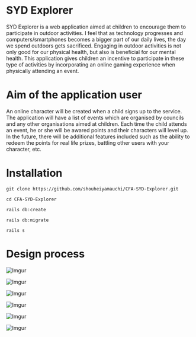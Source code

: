 # SYD Explorer

SYD Explorer is a web application aimed at children to encourage them to participate in outdoor activities. I feel that as technology progresses and computers/smartphones becomes a bigger part of our daily lives, the day we spend outdoors gets sacrificed. Engaging in outdoor activities is not only good for our physical health, but also is beneficial for our mental health. This application gives children an incentive to participate in these type of activities by incorporating an online gaming experience when physically attending an event.

# Aim of the application user

An online character will be created when a child signs up to the service. The application will have a list of events which are organised by councils and any other organisations aimed at children. Each time the child attends an event, he or she will be awared points and their characters will level up. In the future, there will be additional features included such as the ability to redeem the points for real life prizes, battling other users with your character, etc.

# Installation
```
git clone https://github.com/shouheiyamauchi/CFA-SYD-Explorer.git
```
```
cd CFA-SYD-Explorer
```
```
rails db:create
```
```
rails db:migrate
```
```
rails s
```

# Design process

![Imgur](http://i.imgur.com/18E177D.png)

![Imgur](http://i.imgur.com/yANPoI9.png)

![Imgur](http://i.imgur.com/jwVTU4o.jpg)

![Imgur](http://i.imgur.com/zc2y4Cm.jpg)

![Imgur](http://i.imgur.com/yks2gNh.jpg)

![Imgur](http://i.imgur.com/m2WOIXr.jpg)
